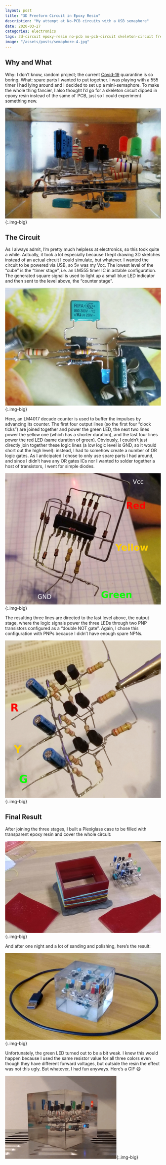 ```yaml
---
layout: post
title: "3D Freeform Circuit in Epoxy Resin"
description: "My attempt at No-PCB circuits with a USB semaphore"
date: 2020-03-27
categories: electronics
tags: 3d-circuit epoxy-resin no-pcb no-pcb-circuit skeleton-circuit freeform-circuit
image: "/assets/posts/semaphore-4.jpg"
---
```


## Why and What
Why: I don’t know, random project; the current [Covid-19](https://en.wikipedia.org/wiki/2019%E2%80%9320_coronavirus_pandemic) quarantine is so boring. What: spare parts I wanted to put together. I was playing with a 555 timer I had lying around and I decided to set up a mini-semaphore. To make the whole thing fancier, I also thought I’d go for a skeleton circuit dipped in epoxy resin instead of the same ol’ PCB, just so I could experiment something new.

![The circuit in epoxy resin](/assets/posts/semaphore-1.jpg){:.img-big}

## The Circuit
As I always admit, I’m pretty much helpless at electronics, so this took quite a while. Actually, it took a lot especially because I kept drawing 3D sketches instead of an actual circuit I could simulate, but whatever. I wanted the circuit to be powered via USB, so 5v was my Vcc. The lowest level of the “cube” is the “timer stage”, i.e. an LM555 timer IC in astable configuration. The generated square signal is used to light up a small blue LED indicator and then sent to the level above, the “counter stage”.

![The timer stage of the circuit](/assets/posts/semaphore-2.jpg){:.img-big}

Here, an LM4017 decade counter is used to buffer the impulses by advancing its counter. The first four output lines (so the first four “clock ticks”) are joined together and power the green LED, the next two lines power the yellow one (which has a shorter duration), and the last four lines power the red LED (same duration of green). Obviously, I couldn’t just directly join together these logic lines (a low logic level is GND, so it would short out the high level): instead, I had to somehow create a number of OR logic gates. As I anticipated I chose to only use spare parts I had around, and since I didn’t have any OR gates ICs nor I wanted to solder together a host of transistors, I went for simple diodes.

![The counter stage with the LM4017](/assets/posts/semaphore-3.jpg){:.img-big}

The resulting three lines are directed to the last level above, the output stage, where the logic signals power the three LEDs through two PNP transistors configured as a “double NOT gate”. Again, I chose this configuration with PNPs because I didn’t have enough spare NPNs.

![The output stage](/assets/posts/semaphore-4.jpg){:.img-big}

## Final Result
After joining the three stages, I built a Plexiglass case to be filled with transparent epoxy resin and cover the whole circuit:

![Plexiglass frame to hold the resin](/assets/posts/semaphore-5.jpg){:.img-big}

And after one night and a lot of sanding and polishing, here’s the result:

![Finished cube with the circuit inside](/assets/posts/semaphore-7.jpg){:.img-big}

Unfortunately, the green LED turned out to be a bit weak. I knew this would happen because I used the same resistor value for all three colors even though they have different forward voltages, but outside the resin the effect was not this ugly. But whatever, I had fun anyways. Here’s a GIF :smile:

![GIF of the finished freeform circuit](/assets/posts/semaphore-6.gif){:.img-big}
